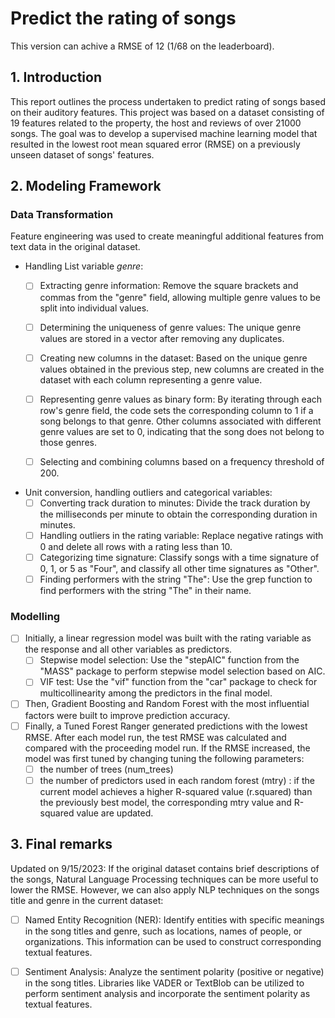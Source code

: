 # Predict the rating of songs
This version can achive a RMSE of 12 (1/68 on the leaderboard).

## 1. Introduction
This report outlines the process undertaken to predict rating of songs based on their auditory features. This project was based on a dataset consisting of 19 features related to the property, the host and reviews of over 21000 songs. The goal was to develop a supervised machine learning model that resulted in the lowest root mean squared error (RMSE) on a previously unseen dataset of songs' features.

## 2. Modeling Framework
### Data Transformation
Feature engineering was used to create meaningful additional features from text data in the original dataset. 
- Handling List variable *genre*:
  - [ ] Extracting genre information: Remove the square brackets and commas from the "genre" field, allowing multiple genre values to be split into individual values.
  
  - [ ] Determining the uniqueness of genre values: The unique genre values are stored in a vector after removing any duplicates.
  
  - [ ] Creating new columns in the dataset: Based on the unique genre values obtained in the previous step, new columns are created in the dataset with each column representing a genre value.
  
  - [ ] Representing genre values as binary form: By iterating through each row's genre field, the code sets the corresponding column to 1 if a song belongs to that genre. Other columns associated with different genre values are set to 0, indicating that the song does not belong to those genres.
        
  - [ ] Selecting and combining columns based on a frequency threshold of 200.
 
- Unit conversion, handling outliers and categorical variables:
  - [ ] Converting track duration to minutes: Divide the track duration by the milliseconds per minute to obtain the corresponding duration in minutes. 
  - [ ] Handling outliers in the rating variable: Replace negative ratings with 0 and delete all rows with a rating less than 10.
  - [ ] Categorizing time signature: Classify songs with a time signature of 0, 1, or 5 as "Four", and classify all other time signatures as "Other".
  - [ ] Finding performers with the string "The": Use the grep function to find performers with the string "The" in their name.

### Modelling
- [ ] Initially, a linear regression model was built with the rating variable as the response and all other variables as predictors.
  - [ ] Stepwise model selection: Use the "stepAIC" function from the "MASS" package to perform stepwise model selection based on AIC.
  - [ ] VIF test: Use the "vif" function from the "car" package to check for multicollinearity among the predictors in the final model.
- [ ] Then, Gradient Boosting and Random Forest with the most influential factors were built to improve prediction accuracy.
- [ ] Finally, a Tuned Forest Ranger generated predictions with the lowest RMSE. After each model run, the test RMSE was calculated and compared with the proceeding model run. If the RMSE increased, the model was first tuned by changing tuning the following parameters:
  - [ ] the number of trees (num_trees)
  - [ ] the number of predictors used in each random forest (mtry) : if the current model achieves a higher R-squared value (r.squared) than the previously best model, the corresponding mtry value and R-squared value are updated.

## 3. Final remarks
Updated on 9/15/2023: 
If the original dataset contains brief descriptions of the songs, Natural Language Processing techniques can be more useful to lower the RMSE. However, we can also apply NLP techniques on the songs title and genre in the current dataset:
- [ ] Named Entity Recognition (NER): Identify entities with specific meanings in the song titles and genre, such as locations, names of people, or organizations. This information can be used to construct corresponding textual features.
- [ ] Sentiment Analysis: Analyze the sentiment polarity (positive or negative) in the song titles. Libraries like VADER or TextBlob can be utilized to perform sentiment analysis and incorporate the sentiment polarity as textual features.

